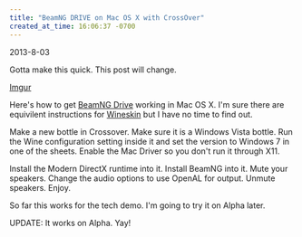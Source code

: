 ```yaml
---
title: "BeamNG DRIVE on Mac OS X with CrossOver"
created_at_time: 16:06:37 -0700
---
```


2013-8-03

Gotta make this quick. This post will change.

[Imgur](http://i.imgur.com/1cagpNd.jpg)

Here's how to get [BeamNG Drive][] working in Mac OS X. I'm sure there are equivilent instructions for [Wineskin][]
but I have no time to find out.

Make a new bottle in Crossover. Make sure it is a Windows Vista bottle. Run the Wine configuration setting inside it
and set the version to Windows 7 in one of the sheets. Enable the Mac Driver so you don't run it through X11.

Install the Modern DirectX runtime into it. Install BeamNG into it. Mute your speakers. Change the audio options to
use OpenAL for output. Unmute speakers. Enjoy.

So far this works for the tech demo. I'm going to try it on Alpha later.

UPDATE: It works on Alpha. Yay!

[BeamNG Drive]: http://www.beamng.com/drive/
[Wineskin]: http://wineskin.urgesoftware.com/tiki-index.php?page=Wineskin%2C+Play+your+favorite+Windows+games+on+Mac+OS+X+without+needing+Microsoft+Windows

